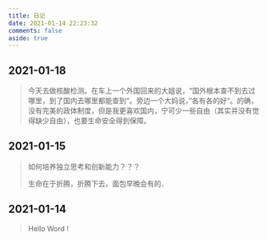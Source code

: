 ```yaml
---
title: 日记
date: 2021-01-14 22:23:32
comments: false
aside: true
---
```


## 2021-01-18 

> 今天去做核酸检测。在车上一个外国回来的大姐说，“国外根本查不到去过哪里，到了国内去哪里都能查到“。旁边一个大妈说，”各有各的好“。的确，没有完美的政体制度，但是我更喜欢国内，宁可少一些自由（其实并没有觉得缺少自由），也要生命安全得到保障。

## 2021-01-15

> 如何培养独立思考和创新能力？？？
>
> 生命在于折腾，折腾下去，面包早晚会有的．

## 2021-01-14

> Hello Word !


